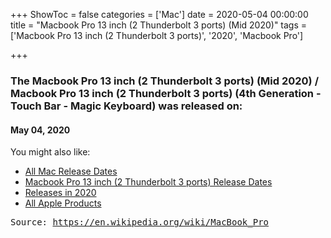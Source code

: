 +++
ShowToc = false
categories = ['Mac']
date = 2020-05-04 00:00:00
title = "Macbook Pro 13 inch (2 Thunderbolt 3 ports) (Mid 2020)"
tags = ['Macbook Pro 13 inch (2 Thunderbolt 3 ports)', '2020', 'Macbook Pro']

+++

### The Macbook Pro 13 inch (2 Thunderbolt 3 ports) (Mid 2020) / Macbook Pro 13 inch (2 Thunderbolt 3 ports) (4th Generation - Touch Bar - Magic Keyboard) was released on: 
#### May 04, 2020


<!--more-->


    
You might also like:

- [All Mac Release Dates](https://AppleReleaseDate.com/categories/mac/)
- [Macbook Pro 13 inch (2 Thunderbolt 3 ports) Release Dates](https://AppleReleaseDate.com/tags/macbook-pro-13-inch-(2-thunderbolt-3-ports)/)
- [Releases in 2020](https://AppleReleaseDate.com/tags/2020/)
- [All Apple Products](https://AppleReleaseDate.com/categories/)



<kbd> Source: https://en.wikipedia.org/wiki/MacBook_Pro</kbd>

